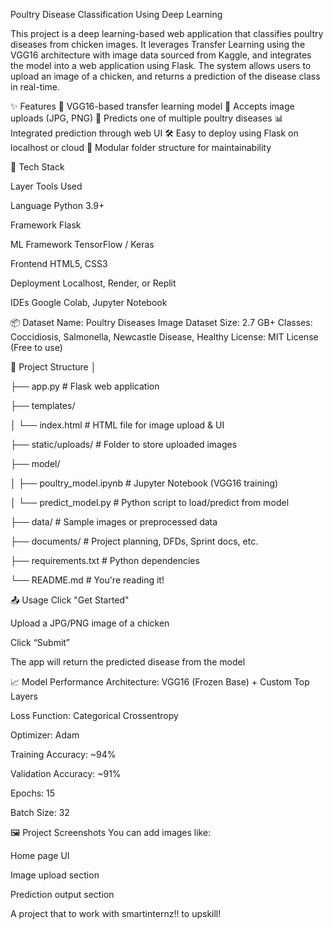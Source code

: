 Poultry Disease Classification Using Deep Learning

This project is a deep learning-based web application that classifies poultry diseases from chicken images. It leverages Transfer Learning using the VGG16 architecture with image data sourced from Kaggle, and integrates the model into a web application using Flask. The system allows users to upload an image of a chicken, and returns a prediction of the disease class in real-time.

✨ Features
🧠 VGG16-based transfer learning model
📸 Accepts image uploads (JPG, PNG)
🚥 Predicts one of multiple poultry diseases
📊 Integrated prediction through web UI
🛠️ Easy to deploy using Flask on localhost or cloud
📁 Modular folder structure for maintainability

🧰 Tech Stack

Layer	Tools Used

Language	Python 3.9+

Framework	Flask

ML Framework	TensorFlow / Keras

Frontend	HTML5, CSS3

Deployment	Localhost, Render, or Replit

IDEs	Google Colab, Jupyter Notebook

📦 Dataset
Name: Poultry Diseases Image Dataset
Size: 2.7 GB+
Classes: Coccidiosis, Salmonella, Newcastle Disease, Healthy
License: MIT License (Free to use)

📁 Project Structure
│

├── app.py # Flask web application

├── templates/

│ └── index.html # HTML file for image upload & UI

├── static/uploads/ # Folder to store uploaded images

├── model/

│ ├── poultry_model.ipynb # Jupyter Notebook (VGG16 training)

│ └── predict_model.py # Python script to load/predict from model

├── data/ # Sample images or preprocessed data

├── documents/ # Project planning, DFDs, Sprint docs, etc.

├── requirements.txt # Python dependencies

└── README.md # You're reading it!

📤 Usage Click "Get Started"

Upload a JPG/PNG image of a chicken

Click “Submit”

The app will return the predicted disease from the model

📈 Model Performance Architecture: VGG16 (Frozen Base) + Custom Top Layers

Loss Function: Categorical Crossentropy

Optimizer: Adam

Training Accuracy: ~94%

Validation Accuracy: ~91%

Epochs: 15

Batch Size: 32

🖼 Project Screenshots You can add images like:

Home page UI

Image upload section

Prediction output section

A project that to work with smartinternz!! to upskill!
